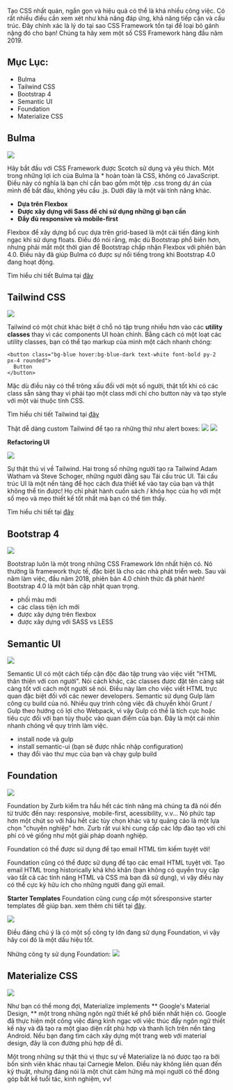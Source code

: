 Tạo CSS nhất quán, ngắn gọn và hiệu quả có thể là khá nhiều công việc. Có rất nhiều điều cần xem xét như khả năng đáp ứng, khả năng tiếp cận và cấu trúc. Đây chính xác là lý do tại sao CSS Framework tồn tại để loại bỏ gánh nặng đó cho bạn! 
Chúng ta hãy xem một số CSS Framework hàng đầu năm 2019.

## **Mục Lục:**

- Bulma
- Tailwind CSS
- Bootstrap 4
- Semantic UI
- Foundation
- Materialize CSS


## **Bulma**

![](https://images.viblo.asia/423c8b81-185b-46fb-86f6-071bdcc3f16e.png)

Hãy bắt đầu với CSS Framework được Scotch sử dụng và yêu thích. Một trong những lợi ích của Bulma là * hoàn toàn là CSS, không có JavaScript. Điều này có nghĩa là bạn chỉ cần bao gồm một tệp .css trong dự án của mình để bắt đầu, không yêu cầu .js.
Dưới đây là một vài tính năng khác.
* **Dựa trên Flexbox**
* **Được xây dựng với Sass để chỉ sử dụng những gì bạn cần**
* **Đầy đủ responsive và mobile-first**

Flexbox để xây dựng bố cục dựa trên grid-based là một cải tiến đáng kinh ngạc khi sử dụng floats. Điều đó nói rằng, mặc dù Bootstrap phổ biến hơn, nhưng phải mất một thời gian để Bootstrap chấp nhận Flexbox với phiên bản 4.0. Điều này đã giúp Bulma có được sự nổi tiếng trong khi Bootstrap 4.0 đang hoạt động.

Tìm hiểu chi tiết Bulma tại [đây](https://scotch.io/bar-talk/get-to-know-bulma-my-current-favorite-css-framework)


## **Tailwind CSS**

![](https://images.viblo.asia/1571bd51-7f35-46e9-8e68-a8a955e0c0e4.png)

Tailwind có một chút khác biệt ở chỗ nó tập trung nhiều hơn vào các **utility classes** thay vì các components UI hoàn chỉnh.
Bằng cách có một loạt các utility classes, bạn có thể tạo markup của mình một cách nhanh chóng:

```
<button class="bg-blue hover:bg-blue-dark text-white font-bold py-2 px-4 rounded">
  Button
</button>
```

Mặc dù điều này có thể trông xấu đối với một số người, thật tốt khi có các class sẵn sàng thay vì phải tạo một class mới chỉ cho button này và tạo style với một vài thuộc tính CSS.

Tìm hiểu chi tiết Tailwind tại [đây](https://tailwindcss.com/docs/what-is-tailwind/)

Thật dễ dàng custom Tailwind để tạo ra những thứ như alert boxes:
![](https://images.viblo.asia/cc1eeaf7-ff66-46af-9afc-4409faeec14f.png)
![](https://images.viblo.asia/dd9f7d82-b7c3-452c-95ae-e6a6496ce285.png)


 **Refactoring UI**

![](https://images.viblo.asia/84bdec45-2e2f-4b7c-9357-1934faa0bc51.png)

Sự thật thú vị về Tailwind. Hai trong số những người tạo ra Tailwind Adam Watham và Steve Schoger, những người đằng sau Tái cấu trúc UI. Tái cấu trúc UI là một nền tảng để học cách đưa thiết kế vào tay của bạn và thật không thể tin được! Họ chỉ phát hành cuốn sách / khóa học của họ với một số mẹo và mẹo thiết kế tốt nhất mà bạn có thể tìm thấy.

Tìm hiểu chi tiết tại [đây](https://refactoringui.com/book/) 


## **Bootstrap 4**

![](https://images.viblo.asia/3b7adc1c-2d47-4fba-8e24-fdd049e4e607.png)

Bootstrap luôn là một trong những CSS Framework lớn nhất hiện có. Nó thường là framework thực tế, đặc biệt là cho các nhà phát triển web. Sau vài năm làm việc, đầu năm 2018, phiên bản 4.0 chính thức đã phát hành! Bootstrap 4.0 là một bản cập nhật quan trọng.
* phối màu mới
* các class tiện ích mới
* được xây dựng trên flexbox
* được xây dựng với SASS vs LESS


## **Semantic UI**

![](https://images.viblo.asia/26f40d8c-47af-4880-9a2a-cba0bfb01da3.png)

Semantic UI có một cách tiếp cận độc đáo tập trung vào việc viết "HTML thân thiện với con người". Nói cách khác, các classes được đặt tên càng sát càng tốt với cách một người sẽ nói. Điều này làm cho việc viết HTML trực quan đặc biệt đối với các newer developers.
Semantic sử dụng Gulp làm công cụ build của nó. Nhiều quy trình công việc đã chuyển khỏi Grunt / Gulp theo hướng có lợi cho Webpack, vì vậy Gulp có thể là tích cực hoặc tiêu cực đối với bạn tùy thuộc vào quan điểm của bạn. Đây là một cái nhìn nhanh chóng về quy trình làm việc.
* install node và gulp
* install semantic-ui (bạn sẽ được nhắc nhập configuration)
* thay đổi vào thư mục của bạn và chạy gulp build


## **Foundation**

![](https://images.viblo.asia/68c4bcb4-42cc-48db-9690-4b7d7932bd19.png)

Foundation by Zurb kiểm tra hầu hết các tính năng mà chúng ta đã nói đến từ trước đến nay: responsive, mobile-first, acessibility, v.v...
Nó phức tạp hơn một chút so với hầu hết các tùy chọn khác và tự quảng cáo là một lựa chọn "chuyên nghiệp" hơn. Zurb rất vui khi cung cấp các lớp đào tạo với chi phí có vẻ giống như một giải pháp doanh nghiệp.

Foundation có thể được sử dụng để tạo email HTML tìm kiếm tuyệt vời!

Foundation cũng có thể được sử dụng để tạo các email HTML tuyệt vời. Tạo email HTML trong historically khá khó khăn (bạn không có quyền truy cập vào tất cả các tính năng HTML và CSS mà bạn đã sử dụng), vì vậy điều này có thể cực kỳ hữu ích cho những người đang gửi email.

**Starter Templates**
Foundation cũng cung cấp một sốresponsive starter templates để giúp bạn. xem thêm chi tiết tại [đây](https://foundation.zurb.com/templates.html).

![](https://images.viblo.asia/f9814fed-2852-41d7-a757-45d8b8bd046c.png)

Điều đáng chú ý là có một số công ty lớn đang sử dụng Foundation, vì vậy hãy coi đó là một dấu hiệu tốt.

Những công ty sử dụng Foundation:
![](https://images.viblo.asia/22947ed9-f5b3-4c29-be37-0749b12e43f1.png)


## **Materialize CSS**

![](https://images.viblo.asia/36aed60c-1afc-4085-a27c-e80c1ee9b8fb.png)

Như bạn có thể mong đợi, Materialize implements ** Google's Material Design, ** một trong những ngôn ngữ thiết kế phổ biến nhất hiện có.
Google đã thực hiện một công việc đáng kinh ngạc với việc thúc đẩy ngôn ngữ thiết kế này và đã tạo ra một giao diện rất phù hợp và thanh lịch trên nền tảng Android.
Nếu bạn đang tìm cách xây dựng một trang web với material design, đây là con đường phù hợp để đi.

Một trong những sự thật thú vị thực sự về Materialize là nó được tạo ra bởi bốn sinh viên khác nhau tại Carnegie Melon. Điều này không liên quan đến kỹ thuật, nhưng đáng nói là một chút cảm hứng mà mọi người có thể đóng góp bất kể tuổi tác, kinh nghiệm, vv!
